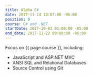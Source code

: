 ```yaml
---
title: Alpha C#
date: 2017-11-14 13:07:00 -06:00
position: 0
course: C# and .NET
startDate: 2017-10-03 01:00:00 -05:00
end_date: 2017-11-22 00:00:00 -06:00
---
```


Focus on {{ page.course }}, including:

* JavaScript and ASP.NET MVC
* ANSI SQL and Relational Databases
* Source Control using Git
